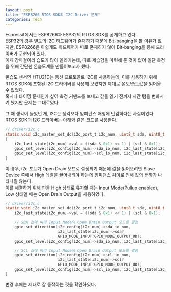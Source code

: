 ```yaml
---
layout: post
title: "ESP8266 RTOS SDK의 I2C Driver 문제"
categories: Tech
---
```


Espressif에서는 ESP8266과 ESP32의 RTOS SDK를 공개하고 있다.  
ESP32의 경우 별도의 I2C 하드웨어가 존재하기 때문에 Bit-banging을 할 이유가 없지만, ESP8266은 아쉽게도 하드웨어가 따로 존재하지 않아 Bit-banging을 통해 드라이버가 구현되어 있다.  
이제 장마철이라 습도가 많이 올라가는데, 따로 제습함을 마련해 둔 것이 없어 일단 측정을 위해 간단한 온습도계를 만들어보고자 했다.  

온습도 센서인 HTU21D는 통신 프로토콜로 I2C를 사용하는데, 이를 사용하기 위해 RTOS SDK에 포함된 I2C 드라이버를 사용해 보았지만 제대로 온도/습도값을 읽어올 수 없었다.  
혹시나 타이밍 문제인가 싶어 측정 커맨드를 보내고 값을 읽기 전까지 시간 텀을 변화시켜 봤지만 문제는 그대로였다.  

그 때 생각이 들었던 게, I2C는 생각보다 임피던스 매칭에 민감하다는 사실이었다.  
RTOS SDK의 I2C 드라이버는 아래와 같은 코드를 사용한다.

```c
// driver/i2c.c
static void i2c_master_set_dc(i2c_port_t i2c_num, uint8_t sda, uint8_t scl)
{
    i2c_last_state[i2c_num]->val = ((sda & 0x1) << 1) | (scl & 0x1);
    gpio_set_level(i2c_config[i2c_num]->sda_io_num, i2c_last_state[i2c_num]->sda);
    gpio_set_level(i2c_config[i2c_num]->scl_io_num, i2c_last_state[i2c_num]->scl);
}
```

이 경우, i2c 포트가 Open Drain 모드로 설정되기 때문에 값을 읽어오려면 Slave Device 쪽에서 High 레벨을 끌어내려야 하는데 임피던스 차이로 인해 값의 변화가 나타나질 않는다.  
이를 해결하기 위해 핀을 High 상태로 유지할 때는 Input Mode(Pullup enabled), Low 상태일 때는 Open Drain Output을 사용하였다.

```c
// driver/i2c.c
static void i2c_master_set_dc(i2c_port_t i2c_num, uint8_t sda, uint8_t scl){
    i2c_last_state[i2c_num]->val = ((sda & 0x1) << 1) | (scl & 0x1);

    // SDA 값에 따라 Input Mode와 Open Drain Output 모드를 결정
    gpio_set_direction(i2c_config[i2c_num]->sda_io_num,
                       i2c_last_state[i2c_num]->sda?
                       GPIO_MODE_INPUT:GPIO_MODE_OUTPUT_OD);
    gpio_set_level(i2c_config[i2c_num]->sda_io_num, i2c_last_state[i2c_num]->sda);

    // SCL 값에 따라 Input Mode와 Open Drain Output 모드를 결정
    gpio_set_direction(i2c_config[i2c_num]->scl_io_num,
                       i2c_last_state[i2c_num]->scl?
                       GPIO_MODE_INPUT:GPIO_MODE_OUTPUT_OD);
    gpio_set_level(i2c_config[i2c_num]->scl_io_num, i2c_last_state[i2c_num]->scl);
}
```

변경 후에는 제대로 잘 동작하는 것을 확인하였다.
